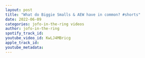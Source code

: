 ```yaml
---
layout: post
title: "What do Biggie Smalls & AEW have in common? #shorts"
date: 2022-06-09
categories: jofo-in-the-ring videos
author: jofo-in-the-ring
spotify_track_id: 
youtube_video_id: KwLJ4MBricg
apple_track_id: 
youtube_metadata: 
---
```


